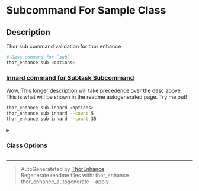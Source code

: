 # Subcommand For Sample Class

## Description
Thor sub command validation for thor enhance

```bash
# Base command for `sub`
thor_enhance sub <options>
```






### [Innard command for Subtask Subcommand](innard.md)


Wow, This longer description will take precedence over the desc above. This is what will be shown in the readme autogenerated page. Try me out!

```bash
thor_enhance sub innard <options>
thor_enhance sub innard --count 5
thor_enhance sub innard --count 35
```



<details>
  <summary> <h3> Class Options </h3> </summary>


```bash

```

</details>

---

> AutoGenerateted by [ThorEnhance](https://github.com/matt-taylor/thor_enhance) <br>
> Regenerate readme files with: thor_enhance thor_enhance_autogenerate --apply

